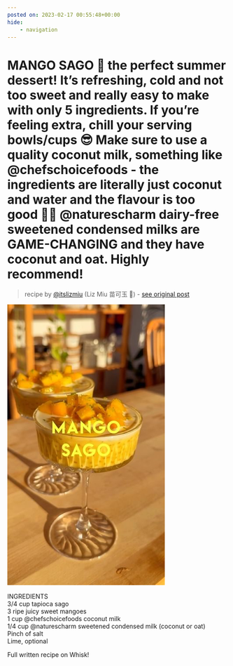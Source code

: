 ```yaml
---
posted on: 2023-02-17 00:55:48+00:00
hide:
    - navigation
---
```


# MANGO SAGO 🥭 the perfect summer dessert! It’s refreshing, cold and not too sweet and really easy to make with only 5 ingredients. If you’re feeling extra, chill your serving bowls/cups 😎 Make sure to use a quality coconut milk, something like @chefschoicefoods - the ingredients are literally just coconut and water and the flavour is too good 🤌🏼 @naturescharm dairy-free sweetened condensed milks are GAME-CHANGING and they have coconut and oat. Highly recommend!  

> recipe by [@itslizmiu](https://www.instagram.com/itslizmiu/) 
(Liz Miu 苗可玉 🍐) - [see original post](https://instagram.com/p/CovoAH_AKK_)

![](../img/itslizmiu_17-02-2023_0002.png)

  
INGREDIENTS  
3/4 cup tapioca sago   
3 ripe juicy sweet mangoes  
1 cup @chefschoicefoods coconut milk   
1/4 cup @naturescharm sweetened condensed milk (coconut or oat)  
Pinch of salt   
Lime, optional   
  
Full written recipe on Whisk!   